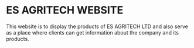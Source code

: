 # ES AGRITECH WEBSITE

This website is to display the products of ES AGRITECH LTD and also serve as a 
place where clients can get information about the company and its products.


